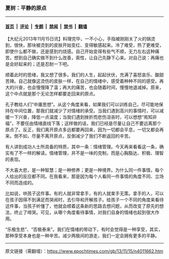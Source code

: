 ### 夏树：平静的原点

---

#### [首页](../../../..?n4011662) &nbsp;|&nbsp; [评论](../../../../../epoch-comment?n4011662) &nbsp;|&nbsp; [专题](../../../../../epoch-special?n4011662) &nbsp;|&nbsp; [禁闻](../../../../../epoch-news?n4011662) &nbsp;|&nbsp; [禁书](../../../../../books?n4011662) &nbsp;|&nbsp; [翻墙](https://github.com/gfw-breaker/nogfw/blob/master/README.md?n4011662)


<div class="post_content" id="artbody" itemprop="articleBody">
 <!-- article content begin -->
 <p>
  【大纪元2013年11月15日讯】料理完毕，一不小心，手指被刚刚关了火的锅烫到，很快，那块被烫到的皮肤开始变红、变得敏感起来。冷了难受，热了更难受，即使什么都不做，还是感到灼烧感。自己开始变得有些气不顺，无力左右这种痛苦。想到自己确实做不到什么改善，索性，让自己先静下心来。对自己说：再痛也是会好起来的；还是忍耐一下吧。
 </p>
 <p>
  顺着此时的思绪，我又想了很多。我们的人生，起起伏伏，充满了喜怒哀乐、酸甜苦辣。自己就像这烫伤的皮肤一样，在自己的情绪中，感受着种种不同的感受。再大的兴奋，也会慢慢降了温；再大的痛苦，也会随着时间，慢慢地退减掉。原来，这个中点就是那个无论怎样都要走回来的原点。
 </p>
 <p>
  孔子教给人们“中庸思想”。从这个角度来看，如果我们可以训练自己，尽可能地保持在中间位置，那我们就减少了对情绪的承受。当我们遇到高兴的事情时，可以减缓一下兴奋，降低一点温度；当我们遇到挫折而悲伤沮丧时，可以想想“焉知非福”，不要任由情绪直线下落；这样做的话，我们已经是尽量让自己不要远离那个原点了。反正，我们离开原点多远都要再回来，因为一切都会平息，一切又都会再来。倒不如，尽量不离开原点，反倒减少了我们不断返回的辛苦。
 </p>
 <p>
  有人讲到成功人士所具备的特质，其中一条：情绪管理。今天再来看看这一条，确实有了不一样的解读。情绪管理，并不是一味的克制，而是心胸豁达、积极、理智的表现。
 </p>
 <p>
  不大喜大悲，是一种智慧；是一种修养；更是一种境界。为什么同一件事情，每个人给出的反应都不同。在我看来，那是因为每个人看同一件事情的角度不同、立场不同而造成的。
 </p>
 <p>
  比如说，哄孩子这件事。有的人就非常拿手，有的人就束手无策。拿手的人，可以在孩子因得不到满足而哭闹时，去引导和开解孩子。给孩子一个不同的角度来看待这件事，当孩子听懂了，他就会顺着这条新的思路去想问题，从而改变了原先的想法，终止了啼哭。可见，从哪个角度看待事情，对我们自身的情绪也起到很大作用。
 </p>
 <p>
  “乐极生悲”、“否极泰来”。我们在情绪的带动下，有时会觉得是一种享受，其实，那种享受本身也是一种辛苦。减少两极间的游走，我们一定会拥有更多的平静。
 </p>
 <!-- article content end -->
 <div id="below_article_ad">
 </div>
</div>


---

原文链接（需翻墙）：https://www.epochtimes.com/gb/13/11/15/n4011662.htm